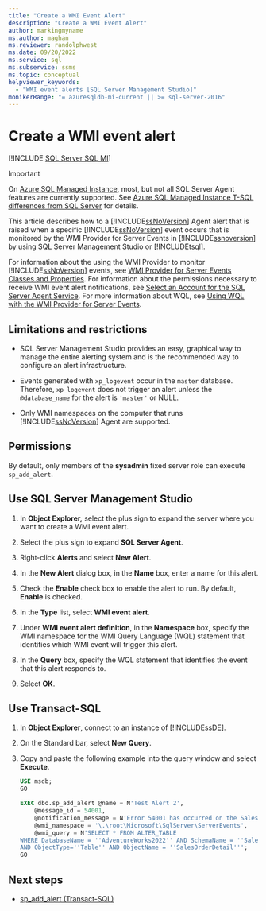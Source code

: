 ```yaml
---
title: "Create a WMI Event Alert"
description: "Create a WMI Event Alert"
author: markingmyname
ms.author: maghan
ms.reviewer: randolphwest
ms.date: 09/20/2022
ms.service: sql
ms.subservice: ssms
ms.topic: conceptual
helpviewer_keywords:
  - "WMI event alerts [SQL Server Management Studio]"
monikerRange: "= azuresqldb-mi-current || >= sql-server-2016"
---
```

# Create a WMI event alert

[!INCLUDE [SQL Server SQL MI](../../includes/applies-to-version/sql-asdbmi.md)]

> [!IMPORTANT]  
> On [Azure SQL Managed Instance](/azure/sql-database/sql-database-managed-instance), most, but not all SQL Server Agent features are currently supported. See [Azure SQL Managed Instance T-SQL differences from SQL Server](/azure/sql-database/sql-database-managed-instance-transact-sql-information#sql-server-agent) for details.

This article describes how to a [!INCLUDE[ssNoVersion](../../includes/ssnoversion-md.md)] Agent alert that is raised when a specific [!INCLUDE[ssNoVersion](../../includes/ssnoversion-md.md)] event occurs that is monitored by the WMI Provider for Server Events in [!INCLUDE[ssnoversion](../../includes/ssnoversion-md.md)] by using SQL Server Management Studio or [!INCLUDE[tsql](../../includes/tsql-md.md)].

For information about the using the WMI Provider to monitor [!INCLUDE[ssNoVersion](../../includes/ssnoversion-md.md)] events, see [WMI Provider for Server Events Classes and Properties](../../relational-databases/wmi-provider-server-events/wmi-provider-for-server-events-concepts.md). For information about the permissions necessary to receive WMI event alert notifications, see [Select an Account for the SQL Server Agent Service](../../ssms/agent/select-an-account-for-the-sql-server-agent-service.md). For more information about WQL, see [Using WQL with the WMI Provider for Server Events](../../relational-databases/wmi-provider-server-events/using-wql-with-the-wmi-provider-for-server-events.md).  

## <a id="Restrictions"></a> Limitations and restrictions

- SQL Server Management Studio provides an easy, graphical way to manage the entire alerting system and is the recommended way to configure an alert infrastructure.

- Events generated with `xp_logevent` occur in the `master` database. Therefore, `xp_logevent` does not trigger an alert unless the `@database_name` for the alert is `'master'` or NULL.

- Only WMI namespaces on the computer that runs [!INCLUDE[ssNoVersion](../../includes/ssnoversion-md.md)] Agent are supported.

## <a id="Permissions"></a> Permissions

By default, only members of the **sysadmin** fixed server role can execute `sp_add_alert`.

## <a id="SSMSProcedure"></a> Use SQL Server Management Studio

1. In **Object Explorer,** select the plus sign to expand the server where you want to create a WMI event alert.

1. Select the plus sign to expand **SQL Server Agent**.

1. Right-click **Alerts** and select **New Alert**.

1. In the **New Alert** dialog box, in the **Name** box, enter a name for this alert.

1. Check the **Enable** check box to enable the alert to run. By default, **Enable** is checked.

1. In the **Type** list, select **WMI event alert**.

1. Under **WMI event alert definition**, in the **Namespace** box, specify the WMI namespace for the WMI Query Language (WQL) statement that identifies which WMI event will trigger this alert.

1. In the **Query** box, specify the WQL statement that identifies the event that this alert responds to.

1. Select **OK**.

## <a id="TsqlProcedure"></a> Use Transact-SQL

1. In **Object Explorer**, connect to an instance of [!INCLUDE[ssDE](../../includes/ssde-md.md)].

1. On the Standard bar, select **New Query**.

1. Copy and paste the following example into the query window and select **Execute**.

   ```sql
   USE msdb;
   GO

   EXEC dbo.sp_add_alert @name = N'Test Alert 2',
       @message_id = 54001,
       @notification_message = N'Error 54001 has occurred on the Sales.SalesOrderDetail table on the AdventureWorks2022 database.',
       @wmi_namespace = '\.\root\Microsoft\SqlServer\ServerEvents',
       @wmi_query = N'SELECT * FROM ALTER_TABLE
   WHERE DatabaseName = ''AdventureWorks2022'' AND SchemaName = ''Sales''
   AND ObjectType=''Table'' AND ObjectName = ''SalesOrderDetail''';
   GO
   ```

## Next steps

- [sp_add_alert (Transact-SQL)](../../relational-databases/system-stored-procedures/sp-add-alert-transact-sql.md)
